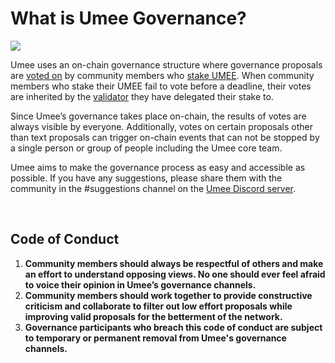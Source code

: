 # What is Umee Governance?

![](/bg/governance.png)

Umee uses an on-chain governance structure where governance proposals are [voted on](/users/governance/voting) by community members who [stake UMEE](/users/staking-umee/staking-umee). When community members who stake their UMEE fail to vote before a deadline, their votes are inherited by the [validator](/learn-the-basics/staking-basics/what-is-validator) they have delegated their stake to. 

Since Umee’s governance takes place on-chain, the results of votes are always visible by everyone. Additionally, votes on certain proposals other than text proposals can trigger on-chain events that can not be stopped by a single person or group of people including the Umee core team.

Umee aims to make the governance process as easy and accessible as possible. If you have any suggestions, please share them with the community in the #suggestions channel on the [Umee Discord server](https://discord.gg/umee).

<br>

## Code of Conduct

1. **Community members should always be respectful of others and make an effort to understand opposing views. No one should ever feel afraid to voice their opinion in Umee’s governance channels.**
2. **Community members should work together to provide constructive criticism and collaborate to filter out low effort proposals while improving valid proposals for the betterment of the network.**
3. **Governance participants who breach this code of conduct are subject to temporary or permanent removal from Umee's governance channels.**